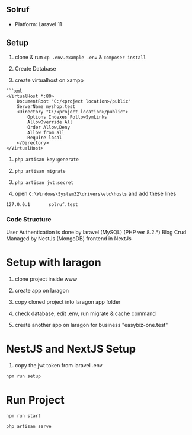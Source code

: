 ## Solruf

-   Platform: Laravel 11

## Setup

1. clone & run `cp .env.example .env` & `composer install`

1. Create Database

1. create virtualhost on xampp

````
```xml
<VirtualHost *:80>
    DocumentRoot "C:/<project location>/public"
    ServerName myshop.test
    <Directory "C:/<project location>/public">
        Options Indexes FollowSymLinks
        AllowOverride All
        Order Allow,Deny
        Allow from all
        Require local
    </Directory>
</VirtualHost>
````

1. `php artisan key:generate`

1. `php artisan migrate`

1. `php artisan jwt:secret`

1. open `C:\Windows\System32\drivers\etc\hosts` and add these lines

```
127.0.0.1       solruf.test
```

### Code Structure

User Authentication is done by laravel (MySQL) (PHP ver 8.2.*)
Blog Crud Managed by NestJs (MongoDB)
frontend in NextJs

# Setup with laragon

1. clone project inside www

2. create app on laragon

3. copy cloned project into laragon app folder

4. check database, edit .env, run migrate & cache command

5. create another app on laragon for business "easybiz-one.test"


# NestJS and NextJS Setup


1. copy the jwt token from laravel .env

```bash
npm run setup
```

# Run Project

```bash
npm run start
```


```Cmder
php artisan serve
```
